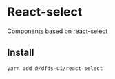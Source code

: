 # React-select

Components based on react-select

## Install

```bash
yarn add @/dfds-ui/react-select
```
